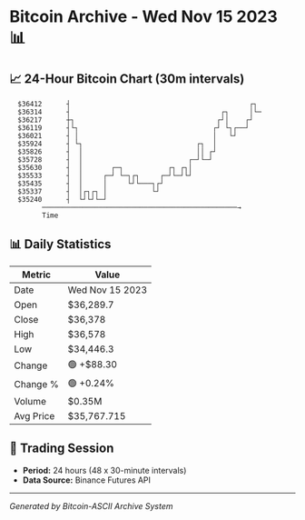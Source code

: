 # Bitcoin Archive - Wed Nov 15 2023 📊

## 📈 24-Hour Bitcoin Chart (30m intervals)

```
  $36412      ┤                                            ┌┐  
  $36314      ┤                                     ┌┐     │└─ 
  $36217      ┼┐                                   ┌┘│    ┌┘   
  $36119      ┤└┐                                 ┌┘ └┐┌──┘    
  $36021      ┤ │                                 │   └┘       
  $35924      ┤ └┐                            ┌┐  │            
  $35826      ┤  │                            ││ ┌┘            
  $35728      ┤  │                          ┌─┘└─┘             
  $35630      ┤  │       ┌─┐           ┌┐ ┌┐│                  
  $35533      ┤  │     ┌─┘ └─┐┌┐     ┌─┘└─┘└┘                  
  $35435      ┤  │     │     └┘└───┐┌┘                         
  $35337      ┤  │┌┐┌┐ │           └┘                          
  $35240      ┤  └┘└┘└─┘                                       
        ────────────────────────────────────────────────→
        Time
```

## 📊 Daily Statistics

| Metric | Value |
|--------|-------|
| Date | Wed Nov 15 2023 |
| Open | $36,289.7 |
| Close | $36,378 |
| High | $36,578 |
| Low | $34,446.3 |
| Change | 🟢 +$88.30 |
| Change % | 🟢 +0.24% |
| Volume | $0.35M |
| Avg Price | $35,767.715 |

## 📅 Trading Session

- **Period:** 24 hours (48 x 30-minute intervals)
- **Data Source:** Binance Futures API

---
*Generated by Bitcoin-ASCII Archive System*
